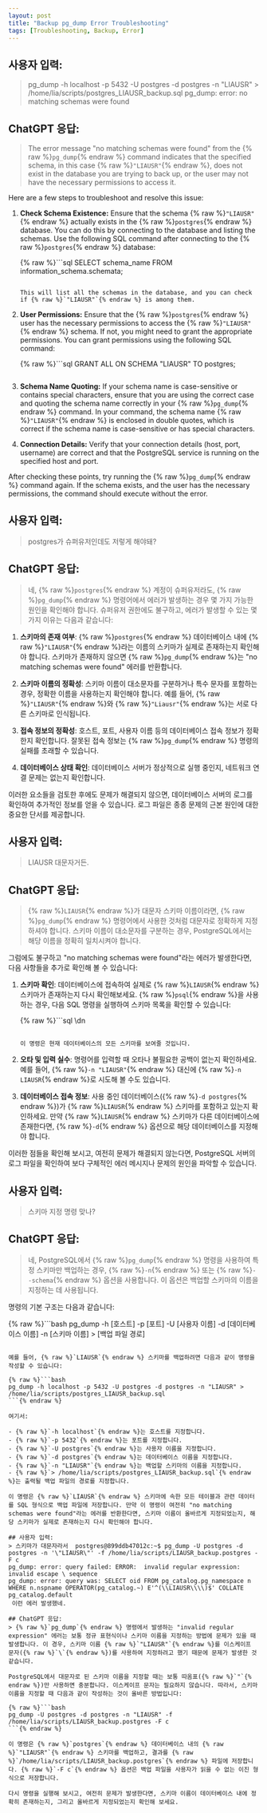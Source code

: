 ```yaml
---
layout: post
title: "Backup pg_dump Error Troubleshooting"
tags: [Troubleshooting, Backup, Error]
---
```


## 사용자 입력:
> pg_dump -h localhost -p 5432 -U postgres -d postgres -n "LIAUSR" > /home/lia/scripts/postgres_LIAUSR_backup.sql
pg_dump: error: no matching schemas were found


## ChatGPT 응답:
> The error message "no matching schemas were found" from the {% raw %}`pg_dump`{% endraw %} command indicates that the specified schema, in this case {% raw %}`"LIAUSR"`{% endraw %}, does not exist in the database you are trying to back up, or the user may not have the necessary permissions to access it.

Here are a few steps to troubleshoot and resolve this issue:

1. **Check Schema Existence:**
   Ensure that the schema {% raw %}`"LIAUSR"`{% endraw %} actually exists in the {% raw %}`postgres`{% endraw %} database. You can do this by connecting to the database and listing the schemas. Use the following SQL command after connecting to the {% raw %}`postgres`{% endraw %} database:

   {% raw %}```sql
   SELECT schema_name FROM information_schema.schemata;
   ```{% endraw %}

   This will list all the schemas in the database, and you can check if {% raw %}`"LIAUSR"`{% endraw %} is among them.

2. **User Permissions:**
   Ensure that the {% raw %}`postgres`{% endraw %} user has the necessary permissions to access the {% raw %}`"LIAUSR"`{% endraw %} schema. If not, you might need to grant the appropriate permissions. You can grant permissions using the following SQL command:

   {% raw %}```sql
   GRANT ALL ON SCHEMA "LIAUSR" TO postgres;
   ```{% endraw %}

3. **Schema Name Quoting:**
   If your schema name is case-sensitive or contains special characters, ensure that you are using the correct case and quoting the schema name correctly in your {% raw %}`pg_dump`{% endraw %} command. In your command, the schema name {% raw %}`"LIAUSR"`{% endraw %} is enclosed in double quotes, which is correct if the schema name is case-sensitive or has special characters.

4. **Connection Details:**
   Verify that your connection details (host, port, username) are correct and that the PostgreSQL service is running on the specified host and port.

After checking these points, try running the {% raw %}`pg_dump`{% endraw %} command again. If the schema exists, and the user has the necessary permissions, the command should execute without the error.

## 사용자 입력:
> postgres가 슈퍼유저인데도 저렇게 해야돼?

## ChatGPT 응답:
> 네, {% raw %}`postgres`{% endraw %} 계정이 슈퍼유저라도, {% raw %}`pg_dump`{% endraw %} 명령어에서 에러가 발생하는 경우 몇 가지 가능한 원인을 확인해야 합니다. 슈퍼유저 권한에도 불구하고, 에러가 발생할 수 있는 몇 가지 이유는 다음과 같습니다:

1. **스키마의 존재 여부**: {% raw %}`postgres`{% endraw %} 데이터베이스 내에 {% raw %}`"LIAUSR"`{% endraw %}라는 이름의 스키마가 실제로 존재하는지 확인해야 합니다. 스키마가 존재하지 않으면 {% raw %}`pg_dump`{% endraw %}는 "no matching schemas were found" 에러를 반환합니다.

2. **스키마 이름의 정확성**: 스키마 이름이 대소문자를 구분하거나 특수 문자를 포함하는 경우, 정확한 이름을 사용하는지 확인해야 합니다. 예를 들어, {% raw %}`"LIAUSR"`{% endraw %}와 {% raw %}`"Liausr"`{% endraw %}는 서로 다른 스키마로 인식됩니다.

3. **접속 정보의 정확성**: 호스트, 포트, 사용자 이름 등의 데이터베이스 접속 정보가 정확한지 확인합니다. 잘못된 접속 정보는 {% raw %}`pg_dump`{% endraw %} 명령의 실패를 초래할 수 있습니다.

4. **데이터베이스 상태 확인**: 데이터베이스 서버가 정상적으로 실행 중인지, 네트워크 연결 문제는 없는지 확인합니다.

이러한 요소들을 검토한 후에도 문제가 해결되지 않으면, 데이터베이스 서버의 로그를 확인하여 추가적인 정보를 얻을 수 있습니다. 로그 파일은 종종 문제의 근본 원인에 대한 중요한 단서를 제공합니다.

## 사용자 입력:
> LIAUSR 대문자거든.

## ChatGPT 응답:
> {% raw %}`LIAUSR`{% endraw %}가 대문자 스키마 이름이라면, {% raw %}`pg_dump`{% endraw %} 명령어에서 사용한 것처럼 대문자로 정확하게 지정하셔야 합니다. 스키마 이름이 대소문자를 구분하는 경우, PostgreSQL에서는 해당 이름을 정확히 일치시켜야 합니다.

그럼에도 불구하고 "no matching schemas were found"라는 에러가 발생한다면, 다음 사항들을 추가로 확인해 볼 수 있습니다:

1. **스키마 확인**: 데이터베이스에 접속하여 실제로 {% raw %}`LIAUSR`{% endraw %} 스키마가 존재하는지 다시 확인해보세요. {% raw %}`psql`{% endraw %}을 사용하는 경우, 다음 SQL 명령을 실행하여 스키마 목록을 확인할 수 있습니다:

   {% raw %}```sql
   \dn
   ```{% endraw %}

   이 명령은 현재 데이터베이스의 모든 스키마를 보여줄 것입니다.

2. **오타 및 입력 실수**: 명령어를 입력할 때 오타나 불필요한 공백이 없는지 확인하세요. 예를 들어, {% raw %}`-n "LIAUSR"`{% endraw %} 대신에 {% raw %}`-n LIAUSR`{% endraw %}로 시도해 볼 수도 있습니다.

3. **데이터베이스 접속 정보**: 사용 중인 데이터베이스({% raw %}`-d postgres`{% endraw %})가 {% raw %}`LIAUSR`{% endraw %} 스키마를 포함하고 있는지 확인하세요. 만약 {% raw %}`LIAUSR`{% endraw %} 스키마가 다른 데이터베이스에 존재한다면, {% raw %}`-d`{% endraw %} 옵션으로 해당 데이터베이스를 지정해야 합니다.

이러한 점들을 확인해 보시고, 여전히 문제가 해결되지 않는다면, PostgreSQL 서버의 로그 파일을 확인하여 보다 구체적인 에러 메시지나 문제의 원인을 파악할 수 있습니다.

## 사용자 입력:
> 스키마 지정 명령 맞나?

## ChatGPT 응답:
> 네, PostgreSQL에서 {% raw %}`pg_dump`{% endraw %} 명령을 사용하여 특정 스키마만 백업하는 경우, {% raw %}`-n`{% endraw %} 또는 {% raw %}`--schema`{% endraw %} 옵션을 사용합니다. 이 옵션은 백업할 스키마의 이름을 지정하는 데 사용됩니다. 

명령의 기본 구조는 다음과 같습니다:

{% raw %}```bash
pg_dump -h [호스트] -p [포트] -U [사용자 이름] -d [데이터베이스 이름] -n [스키마 이름] > [백업 파일 경로]
```{% endraw %}

예를 들어, {% raw %}`LIAUSR`{% endraw %} 스키마를 백업하려면 다음과 같이 명령을 작성할 수 있습니다:

{% raw %}```bash
pg_dump -h localhost -p 5432 -U postgres -d postgres -n "LIAUSR" > /home/lia/scripts/postgres_LIAUSR_backup.sql
```{% endraw %}

여기서:

- {% raw %}`-h localhost`{% endraw %}는 호스트를 지정합니다.
- {% raw %}`-p 5432`{% endraw %}는 포트를 지정합니다.
- {% raw %}`-U postgres`{% endraw %}는 사용자 이름을 지정합니다.
- {% raw %}`-d postgres`{% endraw %}는 데이터베이스 이름을 지정합니다.
- {% raw %}`-n "LIAUSR"`{% endraw %}는 백업할 스키마의 이름을 지정합니다.
- {% raw %}`> /home/lia/scripts/postgres_LIAUSR_backup.sql`{% endraw %}는 출력될 백업 파일의 경로를 지정합니다.

이 명령은 {% raw %}`LIAUSR`{% endraw %} 스키마에 속한 모든 테이블과 관련 데이터를 SQL 형식으로 백업 파일에 저장합니다. 만약 이 명령이 여전히 "no matching schemas were found"라는 에러를 반환한다면, 스키마 이름이 올바르게 지정되었는지, 해당 스키마가 실제로 존재하는지 다시 확인해야 합니다.

## 사용자 입력:
> 스키마가 대문자라서  postgres@899ddb47012c:~$ pg_dump -U postgres -d postgres -n '\"LIAUSR\"' -f /home/lia/scripts/LIAUSR_backup.postgres -F c
pg_dump: error: query failed: ERROR:  invalid regular expression: invalid escape \ sequence
pg_dump: error: query was: SELECT oid FROM pg_catalog.pg_namespace n
WHERE n.nspname OPERATOR(pg_catalog.~) E'^(\\LIAUSR\\\\)$' COLLATE pg_catalog.default
 이런 에러 발생했네.

## ChatGPT 응답:
> {% raw %}`pg_dump`{% endraw %} 명령에서 발생하는 "invalid regular expression" 에러는 보통 정규 표현식이나 스키마 이름을 지정하는 방법에 문제가 있을 때 발생합니다. 이 경우, 스키마 이름 {% raw %}`"LIAUSR"`{% endraw %}를 이스케이프 문자({% raw %}`\`{% endraw %})를 사용하여 지정하려고 했기 때문에 문제가 발생한 것 같습니다.

PostgreSQL에서 대문자로 된 스키마 이름을 지정할 때는 보통 따옴표({% raw %}`"`{% endraw %})만 사용하면 충분합니다. 이스케이프 문자는 필요하지 않습니다. 따라서, 스키마 이름을 지정할 때 다음과 같이 작성하는 것이 올바른 방법입니다:

{% raw %}```bash
pg_dump -U postgres -d postgres -n "LIAUSR" -f /home/lia/scripts/LIAUSR_backup.postgres -F c
```{% endraw %}

이 명령은 {% raw %}`postgres`{% endraw %} 데이터베이스 내의 {% raw %}`"LIAUSR"`{% endraw %} 스키마를 백업하고, 결과를 {% raw %}`/home/lia/scripts/LIAUSR_backup.postgres`{% endraw %} 파일에 저장합니다. {% raw %}`-F c`{% endraw %} 옵션은 백업 파일을 사용자가 읽을 수 없는 이진 형식으로 저장합니다.

다시 명령을 실행해 보시고, 여전히 문제가 발생한다면, 스키마 이름이 데이터베이스 내에 정확히 존재하는지, 그리고 올바르게 지정되었는지 확인해 보세요.


